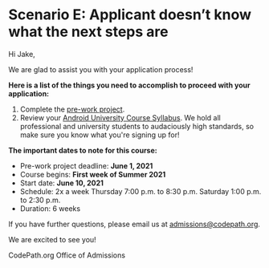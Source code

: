 # Scenario E: Applicant doesn’t know what the next steps are
Hi Jake,


We are glad to assist you with your application process!

**Here is a list of the things you need to accomplish to proceed with your application:**

1.	Complete the [pre-work project](https://courses.codepath.org/snippets/android_university/prework).
2.	Review your [Android University Course Syllabus](https://courses.codepath.org/snippets/android_university/syllabus).
We hold all professional and university students to audaciously high standards, so make sure you know what you're signing up for!

**The important dates to note for this course:**
* 	Pre-work project deadline: **June 1, 2021**
* Course begins: **First week of Summer 2021**
* Start date: **June 10, 2021**
* Schedule: 2x a week
Thursday 7:00 p.m. to 8:30 p.m.
Saturday 1:00 p.m. to 2:30 p.m.
* Duration: 6 weeks

If you have further questions, please email us at admissions@codepath.org.

We are excited to see you!

CodePath.org
Office of Admissions
